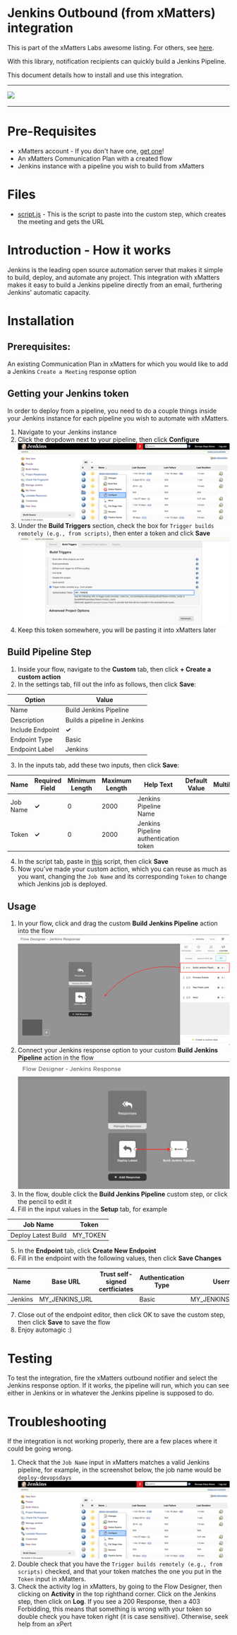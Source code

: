 # Jenkins Outbound (from xMatters) integration
This is part of the xMatters Labs awesome listing. For others, see [here](https://github.com/xmatters/xMatters-Labs).

With this library, notification recipients can quickly build a Jenkins Pipeline.

This document details how to install and use this integration. 

---------

<kbd>
<img src="https://github.com/xmatters/xMatters-Labs/raw/master/media/disclaimer.png">
</kbd>

---------
# Pre-Requisites
* xMatters account - If you don't have one, [get one](https://www.xmatters.com)! 
* An xMatters Communication Plan with a created flow
* Jenkins instance with a pipeline you wish to build from xMatters

# Files
* [script.js](./script.js) - This is the script to paste into the custom step, which creates the meeting and gets the URL

# Introduction - How it works
Jenkins is the leading open source automation server that makes it simple to build, deploy, and automate any project. This integration with xMatters makes it easy to build a Jenkins pipeline directly from an email, furthering Jenkins' automatic capacity.

# Installation
## Prerequisites:
An existing Communication Plan in xMatters for which you would like to add a Jenkins `Create a Meeting` response option

## Getting your Jenkins token
In order to deploy from a pipeline, you need to do a couple things inside your Jenkins instance for each pipeline you wish to automate with xMatters.

1. Navigate to your Jenkins instance
2. Click the dropdown next to your pipeline, then click **Configure**
![configure-pipeline](./media/configure-pipeline.png)
3. Under the **Build Triggers** section, check the box for `Trigger builds remotely (e.g., from scripts)`, then enter a token and click **Save**
![make-token](./media/make-token.png)
4. Keep this token somewhere, you will be pasting it into xMatters later

## Build Pipeline Step
1. Inside your flow, navigate to the **Custom** tab, then click **+ Create a custom action**
2. In the settings tab, fill out the info as follows, then click **Save**:

| Option                     | Value                                   |
| ---------------------- | ------------------------------- |
| Name                      | Build Jenkins Pipeline         |
| Description             | Builds a pipeline in Jenkins |
| Include Endpoint    | **✓**                                     |
| Endpoint Type        | Basic                                    |
| Endpoint Label       | Jenkins                                |

3. In the inputs tab, add these two inputs, then click **Save**:

| Name | Required Field | Minimum Length | Maximum Length | Help Text | Default Value | Multiline |
| ------- | ---------------- | -------------------- | -------------------- | ----------- | --------------- | --------- |
| Job Name | **✓** | 0 | 2000 | Jenkins Pipeline Name |  |  |
| Token | **✓** | 0 | 2000 | Jenkins Pipeline authentication token |  |  |

4. In the script tab, paste in [this](./script.js) script, then click **Save**
5. Now you've made your custom action, which you can reuse as much as you want, changing the `Job Name` and its corresponding `Token`  to change which Jenkins job is deployed.


## Usage
1. In your flow, click and drag the custom **Build Jenkins Pipeline** action into the flow
![drag-action](./media/drag-action.png)
2. Connect your Jenkins response option to your custom **Build Jenkins Pipeline** action in the flow
![connect-flow](./media/connect-flow.png)
3. In the flow, double click the **Build Jenkins Pipeline** custom step, or click the pencil to edit it
4. Fill in the input values in the **Setup** tab, for example

| Job Name | Token | 
| --- | --- |
| Deploy Latest Build | MY_TOKEN |

5. In the **Endpoint** tab, click **Create New Endpoint**
6. Fill in the endpoint with the following values, then click **Save Changes**

| Name | Base URL | Trust self-signed certficiates | Authentication Type | Username | Password |
| --- | --- | --- | --- | --- | --- |
| Jenkins | MY_JENKINS_URL | | Basic | MY_JENKINS_USERNAME | MY_JENKINS_PASSWORD |

7. Close out of the endpoint editor, then click OK to save the custom step, then click **Save** to save the flow
8. Enjoy automagic :)

# Testing
To test the integration, fire the xMatters outbound notifier and select the Jenkins response option. If it works, the pipeline will run, which you can see either in Jenkins or in whatever the Jenkins pipeline is supposed to do.

# Troubleshooting
If the integration is not working properly, there are a few places where it could be going wrong.
1. Check that the `Job Name` input in xMatters matches a valid Jenkins pipeline, for example, in the screenshot below, the job name would be `deploy-devopsdays`
![configure-pipeline](./media/configure-pipeline.png)
2. Double check that you have the `Trigger builds remotely (e.g., from scripts)` checked, and that your token matches the one you put in the `Token` input in xMatters.
3. Check the activity log in xMatters, by going to the Flow Designer, then clicking on **Activity** in the top righthand corner. Click on the Jenkins step, then click on **Log**. If you see a 200 Response, then a 403 Forbidding, this means that something is wrong with your token so double check you have token right (it is case sensitive). Otherwise, seek help from an xPert
